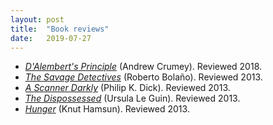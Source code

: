 ```yaml
---
layout: post
title:  "Book reviews"
date:   2019-07-27
---
```


- [*D'Alembert's Principle*](/D'Alembert.md) (Andrew
  Crumey). Reviewed 2018.
- [*The Savage Detectives*](/savage-detectives.md) (Roberto
Bolaño). Reviewed 2013.
- [*A Scanner Darkly*](/scanner-darkly.md) (Philip K. Dick). Reviewed 2013.
- [*The Dispossessed*](/dispossessed.md) (Ursula Le Guin). Reviewed 2013.
- [*Hunger*](/hunger.md) (Knut Hamsun). Reviewed 2013.
